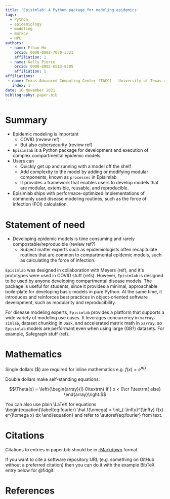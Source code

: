 ```yaml
---
title: 'Episimlab: A Python package for modeling epidemics'
tags:
  - Python
  - epidemiology
  - modeling
  - markov
  - HPC
authors:
  - name: Ethan Ho 
    orcid: 0000-0002-7070-3321
    affiliation: 1
  - name: Kelly Pierce
    orcid: 0000-0002-6513-8305
    affiliation: 1
affiliations:
 - name: Texas Advanced Computing Center (TACC) - University of Texas at Austin
   index: 1
date: 16 November 2021
bibliography: paper.bib
---
```


# Summary

- Epidemic modeling is important
	- COVID (review ref)
	- But also cybersecurity (review ref)
- `Episimlab` is a Python package for development and execution of complex compartmental epidemic models. 
- Users can
	- Quickly get up and running with a model off the shelf
	- Add complexity to the model by adding or modifying modular components, known as `processes` in Episimlab
	- It provides a framework that enables users to develop models that are modular, extensible, reusable, and reproducible.
- Episimlab ships with performace-optimized implementations of commonly used disease modeling routines, such as the force of infection (FOI) calculation.

# Statement of need

- Developing epidemic models is time consuming and rarely compostable/reproducible (review ref?)
	- Subject matter experts such as epidemiologists often recapitulate routines that are common to compartmental epidemic models, such as calculating the force of infection.

`Episimlab` was designed in collaboration with Meyers (ref), and it's prototypes were
used in COVID stuff (refs). However, `Episimlab` is designed to be used by anyone developing compartmental disease models. The package is useful for students, since it provides a minimal, approachable boilerplate for developing basic models in pure Python. At the same time, it introduces and reinforces best practices in object-oriented software development, such as modularity and reproducibility. 

For disease modeling experts, `Episimlab` provides a platform that supports a wide variety of modeling use cases. 
It leverages concurrency in `xarray-simlab`, dataset chunking in `Dask`, and accelerated matrix math in `xarray`, so `Episimlab` models are performant even when using large (GB?) datasets. For example, Safegraph stuff (ref).

# Mathematics

Single dollars ($) are required for inline mathematics e.g. $f(x) = e^{\pi/x}$

Double dollars make self-standing equations:

$$\Theta(x) = \left\{\begin{array}{l}
0\textrm{ if } x < 0\cr
1\textrm{ else}
\end{array}\right.$$

You can also use plain \LaTeX for equations
\begin{equation}\label{eq:fourier}
\hat f(\omega) = \int_{-\infty}^{\infty} f(x) e^{i\omega x} dx
\end{equation}
and refer to \autoref{eq:fourier} from text.

# Citations

Citations to entries in paper.bib should be in
[rMarkdown](http://rmarkdown.rstudio.com/authoring_bibliographies_and_citations.html)
format.

If you want to cite a software repository URL (e.g. something on GitHub without a preferred
citation) then you can do it with the example BibTeX entry below for @fidgit.

# References
